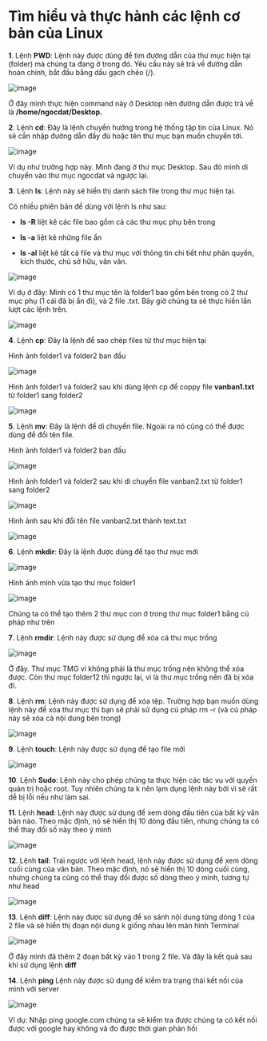 # Tìm hiểu và thực hành các lệnh cơ bản của Linux

**1**. Lệnh **PWD**: Lệnh này được dùng để tìm đường dẫn của thư mục hiện tại (folder) mà chúng ta đang ở trong đó. Yêu cầu này sẽ trả về đường dẫn hoàn chỉnh, bắt đầu bằng dấu gạch chéo (/).

![image](https://user-images.githubusercontent.com/101611197/158766776-00f60af1-eae7-43b8-a5f7-7d547898324d.png)

Ở đây mình thực hiện command này ở Desktop nên đường dẫn được trả về là **/home/ngocdat/Desktop.**

**2**. Lệnh **cd**: Đây là lệnh chuyển hướng trong hệ thống tập tin của Linux. Nó sẽ cần nhập đường dẫn đầy đủ hoặc tên thư mục bạn muốn chuyển tới.

![image](https://user-images.githubusercontent.com/101611197/158768433-c648900e-b186-4cd3-872b-1677799dfb19.png)

Ví dụ như trường hợp này. Mình đang ở thư mục Desktop. Sau đó mình di chuyển vào thư mục ngocdat và ngược lại.

**3**. Lệnh **ls**: Lệnh này sẽ hiển thị danh sách file trong thư mục hiện tại.

Có nhiều phiên bản để dùng với lệnh ls như sau:

- **ls -R** liệt kê các file bao gồm cả các thư mục phụ bên trong

- **ls -a** liệt kê những file ẩn

- **ls -al** liệt kê tất cả file và thư mục với thông tin chi tiết như phân quyền, kích thước, chủ sở hữu, vân vân.

![image](https://user-images.githubusercontent.com/101611197/158771432-360f0f2f-07b9-4928-8817-84eb658c135b.png)

Ví dụ ở đây: Mình có 1 thư mục tên là folder1 bao gồm bên trong có 2 thư mục phụ (1 cái đã bị ẩn đi), và 2 file .txt. Bây giờ chúng ta sẽ thực hiền lần lượt các lệnh trên.

![image](https://user-images.githubusercontent.com/101611197/158772850-f196e14b-43af-4d02-ac84-0bc951a3841a.png)

**4**. Lệnh **cp**: Đây là lệnh để sao chép files từ thư mục hiện tại

Hình ảnh folder1 và folder2 ban đầu

![image](https://user-images.githubusercontent.com/101611197/158774501-c3951937-f6b6-43ca-9047-b30dccb3fdb3.png)

Hình ảnh folder1 và folder2 sau khi dùng lệnh cp để coppy file **vanban1.txt** từ folder1 sang folder2

![image](https://user-images.githubusercontent.com/101611197/158775069-37e9c1bc-ee1a-419c-a777-0a49aca3b39b.png)

**5**. Lệnh **mv**: Đây là lệnh để di chuyển file. Ngoài ra nó cũng có thể được dùng để đổi tên file.

Hình ảnh folder1 và folder2 ban đầu

![image](https://user-images.githubusercontent.com/101611197/158775681-94edd108-509b-4b22-be67-5e76c6a2401f.png)

Hình ảnh folder1 và folder2 sau khi di chuyển file vanban2.txt từ folder1 sang folder2

![image](https://user-images.githubusercontent.com/101611197/158775949-bea22e7c-6411-40eb-99f1-dc447e5be657.png)

Hình ảnh sau khi đổi tên file vanban2.txt thành text.txt

![image](https://user-images.githubusercontent.com/101611197/158776280-eee88753-04e1-40b2-a421-84b48f2631c5.png)

**6**. Lệnh **mkdir**: Đây là lệnh được dùng để tạo thư mục mới

![image](https://user-images.githubusercontent.com/101611197/158776994-7f8c376c-f234-4d76-8dff-78c90651c341.png)

Hình ảnh mình vừa tạo thư mục folder1

![image](https://user-images.githubusercontent.com/101611197/158777511-87023319-63af-4270-8d9d-8f47073502df.png)

Chúng ta có thể tạo thêm 2 thư mục con ở trong thư mục folder1 bằng cú pháp như trên

**7**. Lệnh **rmdir**: Lệnh này được sử dụng để xóa cá thư mục trống

![image](https://user-images.githubusercontent.com/101611197/158778462-5cd7938b-5e37-411b-bb20-aecac7b1bb4a.png)

Ở đây. Thư mục TMG vì không phải là thư mục trống nên không thể xóa được. Còn thư mục folder12 thì ngược lại, vì là thư mục trống nên đã bị xóa đi.

**8**. Lệnh **rm**: Lệnh này được sử dụng để xóa tệp. Trường hợp bạn muốn dùng lệnh này để xóa thư mục thì bạn sẽ phải sử dụng cú pháp rm -r (và cú pháp này sẽ xóa cả nội dung bên trong)

![image](https://user-images.githubusercontent.com/101611197/158779922-756a435c-86de-46c3-8314-e7111bda3946.png)

**9**. Lệnh **touch**: Lệnh này được sử dụng để tạo file mới

![image](https://user-images.githubusercontent.com/101611197/158780695-f724d579-a286-43d5-af71-bd1edd57d305.png)

**10**. Lệnh **Sudo**: Lệnh này cho phép chúng ta thực hiện các tác vụ với quyền quản trị hoặc root. Tuy nhiên chúng ta k nên lạm dụng lệnh này bởi vì sẽ rất dễ bị lỗi nếu như làm sai.

**11**. Lệnh **head**: Lệnh này được sử dụng để xem dòng đầu tiên của bất kỳ văn bản nào. Theo mặc định, nó sẽ hiển thị 10 dòng đầu tiên, nhưng chúng ta có thể thay đổi số này theo ý mình

![image](https://user-images.githubusercontent.com/101611197/158783149-45633cbd-27bf-4e01-b4a3-9f6e4cdc3fe4.png)

**12**. Lệnh **tail**: Trái ngược với lệnh head, lệnh này được sử dụng để xem dòng cuối cùng của văn bản. Theo mặc định, nó sẽ hiển thị 10 dòng cuối cùng, nhưng chúng ta cũng có thể thay đổi được số dòng theo ý mình, tương tự như head

![image](https://user-images.githubusercontent.com/101611197/158783725-a1b3c34c-a638-486d-97da-648da2650ba9.png)

**13**. Lệnh **diff**: Lệnh này được sử dụng để so sánh nội dung từng dòng 1 của 2 file và sẽ hiển thị đoạn nội dung k giống nhau lên màn hình Terminal

![image](https://user-images.githubusercontent.com/101611197/158784933-3caf2c55-09d2-4e1a-a1ad-d3d01cd35334.png)

Ở đây mình đã thêm 2 đoạn bất kỳ vào 1 trong 2 file. Và đây là kết quả sau khi sử dụng lệnh **diff**

**14**. Lệnh **ping** Lệnh này được sử dụng để kiểm tra trạng thái kết nối của mình với server

![image](https://user-images.githubusercontent.com/101611197/158789343-e9b0150d-1ced-4d96-8ab1-9a3a0d160089.png)


Ví dụ: Nhập ping google.com chúng ta sẽ kiểm tra được chúng ta có kết nối được với google hay không và đo được thời gian phản hồi 
